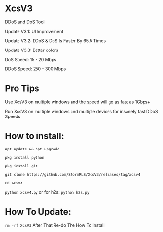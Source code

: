 # XcsV3
DDoS and DoS Tool

Update V3.1: UI Improvement

Update V3.2: DDoS & DoS Is Faster By 65.5 Times

Update V3.3: Better colors

DoS Speed: 15 - 20 Mbps

DDoS Speed: 250 - 300 Mbps

# Pro Tips
Use XcsV3 on multiple windows and the speed will go as fast as 1Gbps+

Run XcsV3 on multiple windows and multiple devices for insanely fast DDoS Speeds

# How to install:
  
`apt update && apt upgrade`

`pkg install python`

`pkg install git`

`git clone https://github.com/StormRLS/XcsV3/releases/tag/xcsv4`

`cd XcsV3`

`python xcsv4.py`
or for h2s:
`python h2s.py`

# How To Update:
`rm -rf XcsV3`
After That Re-do The How To Install


